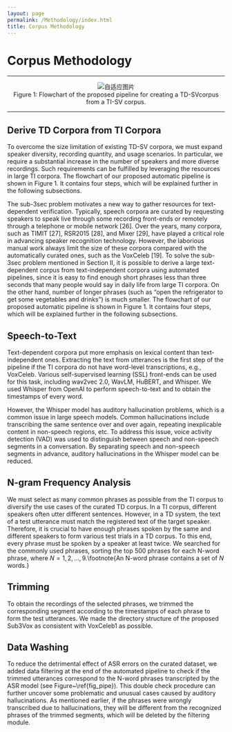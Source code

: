 ```yaml
---
layout: page
permalink: /Methodology/index.html
title: Corpus Methodology
---
```


<html lang="en">
<head>
<meta charset="UTF-8">
<meta name="viewport" content="width=device-width, initial-scale=1.0">
<title>自适应图片</title>
<style>
  .center {
    text-align: center;
  }
  .responsive-img {
    max-width: 65%;
    height: auto;
  }
</style>
</head>
<body>
<div class="center">
</div>
</body>
</html>

# Corpus Methodology

---

<center>
<img src="https://slash1028.github.io/newimage/Figure1.png" class="responsive-img" alt="自适应图片">
<br>
Figure 1: Flowchart of the proposed pipeline for creating a TD-SVcorpus from a TI-SV corpus.
</center>

---

## Derive TD Corpora from TI Corpora

To overcome the size limitation of existing TD-SV corpora, we must expand speaker diversity, recording quantity, and usage scenarios. In particular, we require a substantial increase in the number of speakers and more diverse recordings. Such requirements can be fulfilled by leveraging the resources in large TI corpora. The flowchart of our proposed automatic pipeline is shown in Figure 1. It contains four steps, which will be explained further in the following subsections.

The sub-3sec problem motivates a new way to gather resources for text-dependent verification. Typically, speech corpora are curated by requesting speakers to speak live through some recording front-ends or remotely through a telephone or mobile network [26]. Over the years, many corpora, such as TIMIT [27], RSR2015 [28], and Mixer [29], have played a critical role in advancing speaker recognition technology. However, the laborious manual work always limit the size of these corpora compared with the automatically curated ones, such as the VoxCeleb [19]. To solve the sub- 3sec problem mentioned in Section II, it is possible to derive a large text-dependent corpus from text-independent corpora using automated pipelines, since it is easy to find enough short phrases less than three seconds that many people would say in daily life from large TI corpora. On the other hand, number of longer phrases (such as “open the refrigerator to get some vegetables and drinks”) is much smaller. The flowchart of our proposed automatic pipeline is shown in Figure 1. It contains four steps, which will be explained further in the following subsections.

## Speech-to-Text

Text-dependent corpora put more emphasis on lexical content than text-independent ones. Extracting the text from utterances is the first step of the pipeline if the TI corpora do not have word-level transcriptions, e.g., VoxCeleb. Various self-supervised learning (SSL) front-ends can be used for this task, including wav2vec 2.0, WavLM, HuBERT, and Whisper. We used Whisper from OpenAI to perform speech-to-text and to obtain the timestamps of every word.

However, the Whisper model has auditory hallucination problems, which is a common issue in large speech models. Common hallucinations include transcribing the same sentence over and over again, repeating inexplicable content in non-speech regions, etc. To address this issue, voice activity detection (VAD) was used to distinguish between speech and non-speech segments in a conversation. By separating speech and non-speech segments in advance, auditory hallucinations in the Whisper model can be reduced.


## N-gram Frequency Analysis

We must select as many common phrases as possible from the TI corpus to diversify the use cases of the curated TD corpus. In a TI corpus, different speakers often utter different sentences. However, in a TD system, the text of a test utterance must match the registered text of the target speaker. Therefore, it is crucial to have enough phrases spoken by the same and different speakers to form various test trials in a TD corpus. To this end, every phrase must be spoken by a speaker at least twice. We searched for the commonly used phrases, sorting the top 500 phrases for each N-word phrase, where $N=1,2,...,9$.\footnote{An N-word phrase contains a set of $N$ words.} 

##  Trimming

To obtain the recordings of the selected phrases, we trimmed the corresponding segment according to the timestamps of each phrase to form the test utterances. We made the directory structure of the proposed Sub3Vox as consistent with VoxCeleb1 as possible. 

##  Data Washing

To reduce the detrimental effect of ASR errors on the curated dataset, we added data filtering at the end of the automated pipeline to check if the trimmed utterances correspond to the N-word phrases transcripted by the ASR model (see Figure~\ref{fig_pipe}). This double check procedure can further uncover some problematic and unusual cases caused by auditory hallucinations. As mentioned earlier, if the phrases were wrongly transcribed due to hallucinations, they will be different from the recognized phrases of the trimmed segments, which will be deleted by the filtering module. 



